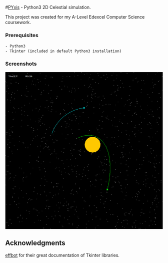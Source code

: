 #[PYxis](https://en.wikipedia.org/wiki/Pyxis) - Python3 2D Celestial simulation.

This project was created for my A-Level Edexcel Computer Science coursework.

### Prerequisites

```
- Python3
- Tkinter (included in default Python3 installation)
```
### Screenshots

![Olderversion](/assets/pyxis.png)





## Acknowledgments

[effbot](http://effbot.org/) for their great documentation of Tkinter libraries.
